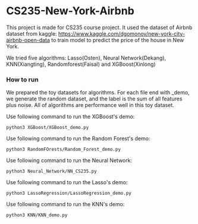 # CS235-New-York-Airbnb

This project is made for CS235 course project. It used the dataset of Airbnb dataset from kaggle: https://www.kaggle.com/dgomonov/new-york-city-airbnb-open-data 
to train model to predict the price of the house in New York.

We tried five algorithms: Lasso(Osten), Neural Network(Dekang), KNN(Xiangting), Randomforest(Faisal) and XGBoost(Xinlong)



### How to run

We prepared the toy datasets for algorithms. For each file end with _demo, we generate the random dataset, and the label is the sum of all features plus noise. All of algorithms are performance well in this toy dataset.   

Use following command to run the XGBoost's demo:

    python3 XGBoost/XGBoost_demo.py 

Use following command to run the Random Forest's demo:  

    python3 RandomFOrests/Random_Forest_demo.py
    
Use following command to run the Neural Network:

    python3 Neural_Network/NN_CS235.py
    
Use following command to run the Lasso's demo:

    python3 LassoRegression/LassoRegression_demo.py
    
Use following command to run the KNN's demo:

    python3 KNN/KNN_demo.py

